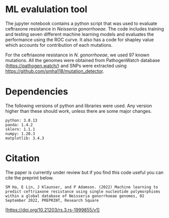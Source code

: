 # ML evalulation tool
The jupyter notebook contains a python script that was used to evaluate ceftraxone resistance in *Neisseria gonorrhoeae*.
The code includes training and testing seven different machine learning models and evaluates the performance using the ROC curve.
It also has a code for shapley value which accounts for contribution of each mutations.

For the ceftriaxone resistance in *N. gonorrhoeae*, we used 97 known mutations. 
All the genomes were obtained from PathogenWatch database (https://pathogen.watch/) and SNPs were extracted using https://github.com/smha118/mutation_detector.



# Dependencies
The following versions of python and libraries were used. 
Any version higher than these should work, unless there are some major changes.
```
python: 3.8.13
panda: 1.4.2
sklern: 1.1.1
numpy: 1.20.3
matplotlib: 3.4.3
```


# Citation
The paper is currently under review but if you find this code useful you can cite the preprint below.
```
SM Ha, E Lin, J Klaunser, and P Adamson. (2022) Machine learning to predict ceftriaxone resistance using single nucleotide polymorphisms within a global database of Neisseria gonorrhoeae genomes, 02 September 2022, PREPRINT, Research Square
```
[https://doi.org/10.21203/rs.3.rs-1999855/v1]
